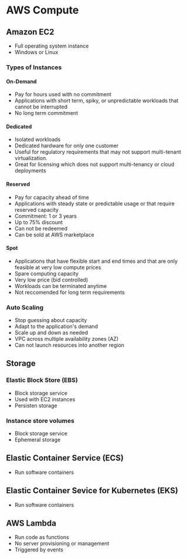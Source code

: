 # AWS Compute

## Amazon EC2
- Full operating system instance
- Windows or Linux

### Types of Instances
#### On-Demand
- Pay for hours used with no commitment
- Applications with short term, spiky, or unpredictable workloads that cannot be interrupted
- No long term commitment
#### Dedicated 
- Isolated workloads
- Dedicated hardware for only one customer
- Useful for regulatory requirements that may not support multi-tenant virtualization. 
- Great for licensing which does not support multi-tenancy or cloud deployments
#### Reserved
- Pay for capacity ahead of time
- Applications with steady state or predictable usage or that require reserved capacity
- Commitment: 1 or 3 years
- Up to 75% discount
- Can not be redeemed
- Can be sold at AWS marketplace
#### Spot
- Applications that have flexible start and end times and that are only feasible at very low compute prices
- Spare computing capacity
- Very low price (bid controlled)
- Workloads can be terminated anytime
- Not reccomended for long term requirements

### Auto Scaling
- Stop guessing about capacity
- Adapt to the application's demand 
- Scale up and down as needed
- VPC across multiple availability zones (AZ)
- Can not launch resources into another region

## Storage 

### Elastic Block Store (EBS)
- Block storage service
- Used with EC2 instances
- Persisten storage

### Instance store volumes
- Block storage service
- Ephemeral storage

## Elastic Container Service (ECS)
- Run software containers

## Elastic Container Sevice for Kubernetes (EKS)
- Run software containers

## AWS Lambda
- Run code as functions
- No server provisioning or management
- Triggered by events

